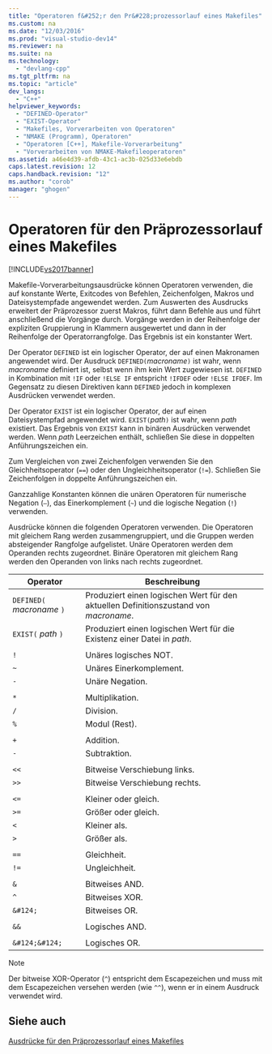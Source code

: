 ```yaml
---
title: "Operatoren f&#252;r den Pr&#228;prozessorlauf eines Makefiles"
ms.custom: na
ms.date: "12/03/2016"
ms.prod: "visual-studio-dev14"
ms.reviewer: na
ms.suite: na
ms.technology: 
  - "devlang-cpp"
ms.tgt_pltfrm: na
ms.topic: "article"
dev_langs: 
  - "C++"
helpviewer_keywords: 
  - "DEFINED-Operator"
  - "EXIST-Operator"
  - "Makefiles, Vorverarbeiten von Operatoren"
  - "NMAKE (Programm), Operatoren"
  - "Operatoren [C++], Makefile-Vorverarbeitung"
  - "Vorverarbeiten von NMAKE-Makefileoperatoren"
ms.assetid: a46e4d39-afdb-43c1-ac3b-025d33e6ebdb
caps.latest.revision: 12
caps.handback.revision: "12"
ms.author: "corob"
manager: "ghogen"
---
```

# Operatoren f&#252;r den Pr&#228;prozessorlauf eines Makefiles
[!INCLUDE[vs2017banner](../assembler/inline/includes/vs2017banner.md)]

Makefile\-Vorverarbeitungsausdrücke können Operatoren verwenden, die auf konstante Werte, Exitcodes von Befehlen, Zeichenfolgen, Makros und Dateisystempfade angewendet werden.  Zum Auswerten des Ausdrucks erweitert der Präprozessor zuerst Makros, führt dann Befehle aus und führt anschließend die Vorgänge durch.  Vorgänge werden in der Reihenfolge der expliziten Gruppierung in Klammern ausgewertet und dann in der Reihenfolge der Operatorrangfolge.  Das Ergebnis ist ein konstanter Wert.  
  
 Der Operator `DEFINED` ist ein logischer Operator, der auf einen Makronamen angewendet wird.  Der Ausdruck `DEFINED(`*macroname*`)` ist wahr, wenn *macroname* definiert ist, selbst wenn ihm kein Wert zugewiesen ist.  `DEFINED` in Kombination mit `!IF` oder `!ELSE IF` entspricht `!IFDEF` oder `!ELSE IFDEF`.  Im Gegensatz zu diesen Direktiven kann `DEFINED` jedoch in komplexen Ausdrücken verwendet werden.  
  
 Der Operator `EXIST` ist ein logischer Operator, der auf einen Dateisystempfad angewendet wird.  `EXIST(`*path*`)` ist wahr, wenn *path* existiert.  Das Ergebnis von `EXIST` kann in binären Ausdrücken verwendet werden.  Wenn *path* Leerzeichen enthält, schließen Sie diese in doppelten Anführungszeichen ein.  
  
 Zum Vergleichen von zwei Zeichenfolgen verwenden Sie den Gleichheitsoperator \(`==`\) oder den Ungleichheitsoperator \(`!=`\).  Schließen Sie Zeichenfolgen in doppelte Anführungszeichen ein.  
  
 Ganzzahlige Konstanten können die unären Operatoren für numerische Negation \(`–`\), das Einerkomplement \(`~`\) und die logische Negation \(`!`\) verwenden.  
  
 Ausdrücke können die folgenden Operatoren verwenden.  Die Operatoren mit gleichem Rang werden zusammengruppiert, und die Gruppen werden absteigender Rangfolge aufgelistet.  Unäre Operatoren werden dem Operanden rechts zugeordnet.  Binäre Operatoren mit gleichem Rang werden den Operanden von links nach rechts zugeordnet.  
  
|Operator|Beschreibung|  
|--------------|------------------|  
|`DEFINED(` *macroname* `)`|Produziert einen logischen Wert für den aktuellen Definitionszustand von *macroname*.|  
|`EXIST(` *path* `)`|Produziert einen logischen Wert für die Existenz einer Datei in *path*.|  
|||  
|`!`|Unäres logisches NOT.|  
|`~`|Unäres Einerkomplement.|  
|`-`|Unäre Negation.|  
|||  
|`*`|Multiplikation.|  
|`/`|Division.|  
|`%`|Modul \(Rest\).|  
|||  
|`+`|Addition.|  
|`-`|Subtraktion.|  
|||  
|`<<`|Bitweise Verschiebung links.|  
|`>>`|Bitweise Verschiebung rechts.|  
|||  
|`<=`|Kleiner oder gleich.|  
|`>=`|Größer oder gleich.|  
|`<`|Kleiner als.|  
|`>`|Größer als.|  
|||  
|`==`|Gleichheit.|  
|`!=`|Ungleichheit.|  
|||  
|`&`|Bitweises AND.|  
|`^`|Bitweises XOR.|  
|`&#124;`|Bitweises OR.|  
|||  
|`&&`|Logisches AND.|  
|||  
|`&#124;&#124;`|Logisches OR.|  
  
> [!NOTE]
>  Der bitweise XOR\-Operator \(`^`\) entspricht dem Escapezeichen und muss mit dem Escapezeichen versehen werden \(wie `^^`\), wenn er in einem Ausdruck verwendet wird.  
  
## Siehe auch  
 [Ausdrücke für den Präprozessorlauf eines Makefiles](../build/expressions-in-makefile-preprocessing.md)